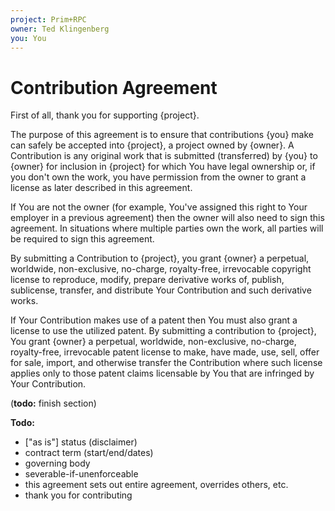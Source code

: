 ```yaml
---
project: Prim+RPC
owner: Ted Klingenberg
you: You
---
```


# Contribution Agreement

First of all, thank you for supporting {project}.

The purpose of this agreement is to ensure that contributions {you} make can safely be accepted into {project}, a
project owned by {owner}. A Contribution is any original work that is submitted (transferred) by {you} to {owner} for
inclusion in {project} for which You have legal ownership or, if you don't own the work, you have permission from the
owner to grant a license as later described in this agreement.

If You are not the owner (for example, You've assigned this right to Your employer in a previous agreement) then the
owner will also need to sign this agreement. In situations where multiple parties own the work, all parties will be
required to sign this agreement.

By submitting a Contribution to {project}, you grant {owner} a perpetual, worldwide, non-exclusive, no-charge,
royalty-free, irrevocable copyright license to reproduce, modify, prepare derivative works of, publish, sublicense,
transfer, and distribute Your Contribution and such derivative works.

If Your Contribution makes use of a patent then You must also grant a license to use the utilized patent. By submitting
a contribution to {project}, You grant {owner} a perpetual, worldwide, non-exclusive, no-charge, royalty-free,
irrevocable patent license to make, have made, use, sell, offer for sale, import, and otherwise transfer the
Contribution where such license applies only to those patent claims licensable by You that are infringed by Your
Contribution.

(**todo:** finish section)

**Todo:**

- ["as is"] status (disclaimer)
- contract term (start/end/dates)
- governing body
- severable-if-unenforceable
- this agreement sets out entire agreement, overrides others, etc.
- thank you for contributing
